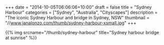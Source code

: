 +++
date = "2014-10-05T06:06:06+10:00"
draft = false
title = "Sydney Harbour"
categories = ["Sydney", "Australia", "Cityscapes"]
description = "The iconic Sydney Harbour and bridge in Sydney, NSW"
thumbnail = "//www.janalonzo.com/thumb/sydney-harbour-xsmall.jpg"
+++

{{% img srcname="/thumb/sydney-harbour" title="Sydney harbour bridge at sunrise" %}}
